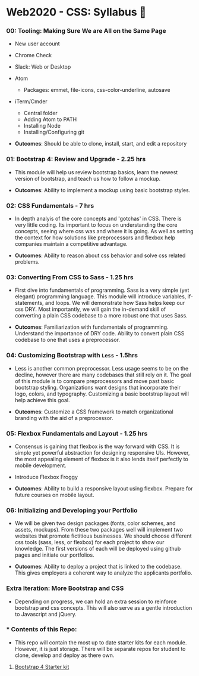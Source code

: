 # Web2020 - CSS:  Syllabus  :tada:


### 00: Tooling: Making Sure We are All on the Same Page
- New user account
- Chrome Check
- Slack: Web or Desktop
- Atom
  - Packages: emmet, file-icons, css-color-underline, autosave
- iTerm/Cmder
  - Central folder
  - Adding Atom to PATH
  - Installing Node
  - Installing/Configuring git


- **Outcomes**: Should be able to clone, install, start, and edit a repository

### 01: Bootstrap 4: Review and Upgrade -  2.25 hrs
- This module will help us review bootstrap basics, learn the newest version of bootstrap, and teach us how to follow a mockup.


- **Outcomes**: Ability to implement a mockup using basic bootstrap styles.

### 02: CSS Fundamentals - 7 hrs
 - In depth analyis of the  core concepts and 'gotchas' in CSS. There is very little coding. Its important to focus on understanding the core concepts, seeing where css was and where it is going. As well as setting the context for how solutions like preprocessors and flexbox help companies maintain a competitive advantage.

- **Outcomes**: Ability to reason about css behavior and solve css related problems.

### 03: Converting From CSS to Sass - 1.25 hrs
- First dive into fundamentals of programming. Sass is a very simple (yet elegant) programming language. This module will introduce variables, if-statements, and loops. We will demonstrate how Sass helps keep our css DRY.  Most importantly, we will gain the in-demand skill of converting a plain CSS codebase to a more robust one that uses Sass.

- **Outcomes**: Familiarization with fundamentals of programming. Understand the  importance of DRY code. Ability to convert plain CSS codebase to one that uses a preprocessor.

### 04: Customizing Bootstrap with `Less` - 1.5hrs
-  Less is another common preprocessor. Less usage seems to be on the decline, however there are many codebases that still rely on it.  The goal of this module is to compare preprocessors and move past basic bootstrap styling. Organizations want designs that incorporate their logo, colors, and typography. Customizing a basic bootstrap layout will help achieve this goal.   

- **Outcomes**: Customize a CSS framework to match organizational branding with the aid of a preprocessor.


### 05: Flexbox Fundamentals and Layout - 1.25 hrs
- Consensus is gaining that flexbox is the way forward with CSS. It is simple yet powerful abstraction for designing responsive UIs. However, the most appealing element of flexbox is it also lends itself perfectly to mobile development. 

- Introduce Flexbox Froggy

- **Outcomes**: Ability to build a responsive layout using flexbox. Prepare for future courses on mobile layout.

### 06: Initializing and Developing your Portfolio
- We will be given two design packages (fonts, color schemes, and assets, mockups). From these two packages well will implement two websites that promote fictitious businesses.  We should choose different css tools (sass, less, or flexbox) for each project to show our knowledge. The first versions of each will be deployed using github pages and initiate our portfolios.

- **Outcomes**: Ability to deploy a project that is linked to the codebase. This gives employers a  coherent way to analyze the applicants portfolio.

### Extra Iteration:  More Bootstrap and CSS
- Depending on progress, we can hold an extra session to reinforce bootstrap and css concepts. This will also serve as a gentle introduction to Javascript and jQuery.

### * Contents of this Repo:
- This repo will contain the most up to date starter kits for each module. However, it is just storage. There will be separate repos for student to clone, develop and deploy as there own.


1. [Bootstrap 4 Starter kit](https://github.com/wordyallen/BootStrap4Starter)
